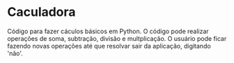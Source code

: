 # Caculadora
Código para fazer cáculos básicos em Python.
O código pode realizar operações de soma, subtração, divisão e multplicação.
O usuário pode ficar fazendo novas operações até que resolvar sair da aplicação, digitando 'não'.
